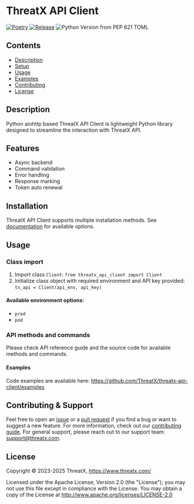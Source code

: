 # ThreatX API Client

[![Poetry](https://img.shields.io/endpoint?url=https://python-poetry.org/badge/v0.json)](https://python-poetry.org/)
[![Release](https://img.shields.io/github/release/ThreatX/threatx-api-client?label=release)](https://github.com/ThreatX/threatx-api-client/releases)
![Python Version from PEP 621 TOML](https://img.shields.io/python/required-version-toml?tomlFilePath=https%3A%2F%2Fraw.githubusercontent.com%2FThreatX%2Fthreatx-api-client%2Frefs%2Fheads%2Fmain%2Fpyproject.toml)

## Contents

- [Description](#description)
- [Setup](#setup)
- [Usage](#usage)
- [Examples](#examples)
- [Contributing](#contributing)
- [License](#license)

## Description

Python aiohttp based ThreatX API Client is lightweight Python library designed to streamline the
interaction with ThreatX API.

## Features

- Async backend
- Command validation
- Error handling
- Response marking
- Token auto renewal

## Installation

ThreatX API Client supports multiple installation methods.
See [documentation](https://github.com/ThreatX/threatx-api-client/docs/installation.md) for available options.

## Usage

### Class import

1. Import class `Client`: `from threatx_api_client import Client`
2. Initialize class object with required environment and API key provided: `tx_api = Client(api_env, api_key)`

#### Available environment options:

- `prod`
- `pod`

### API methods and commands

Please check API reference guide and the source code for available methods and commands.

#### Examples

Code examples are available here: https://github.com/ThreatX/threatx-api-client/examples

## Contributing & Support

Feel free to open an [issue](https://github.com/ThreatX/threatx-api-client/issues) or
a [pull request](https://github.com/ThreatX/threatx-api-client/pulls) if you find a bug or want to suggest a new
feature.
For more information, check out
our [contributing guide](https://github.com/ThreatX/threatx-api-client/CONTRIBUTING.md).
For general support, please reach out to our support team: [support@threatx.com](mailto:support@threatx.com).

## License

Copyright © 2023-2025 ThreatX, https://www.threatx.com/

Licensed under the Apache License, Version 2.0 (the "License");
you may not use this file except in compliance with the License.
You may obtain a copy of the License at http://www.apache.org/licenses/LICENSE-2.0

